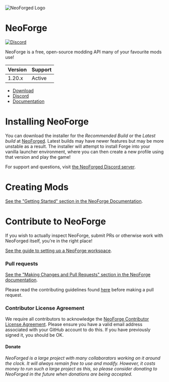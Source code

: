 ![NeoForged Logo](assets/NeoForged_logo.svg)

NeoForge
=============
[![Discord](https://img.shields.io/discord/313125603924639766.svg?color=%237289da&label=Discord&logo=discord&logoColor=%237289da)][Discord] 


NeoForge is a free, open-source modding API many of your favourite mods use!

| Version |    Support    |
|---------| ------------- |
| 1.20.x  |    Active     |

* [Download]
* [Discord]
* [Documentation]

# Installing NeoForge

You can download the installer for the *Recommended Build* or the
 *Latest build* at [NeoForged]. Latest builds may have newer features but may be
 more unstable as a result. The installer will attempt to install Forge
 into your vanilla launcher environment, where you can then create a new
 profile using that version and play the game!
 
For support and questions, visit [the NeoForged Discord server][Discord].

# Creating Mods

[See the "Getting Started" section in the NeoForge Documentation][Getting-Started].

# Contribute to NeoForge

If you wish to actually inspect NeoForge, submit PRs or otherwise work
 with NeoForged itself, you're in the right place!

 [See the guide to setting up a NeoForge workspace][NeoForgeDev].

### Pull requests

[See the "Making Changes and Pull Requests" section in the NeoForge documentation][Pull-Requests].

Please read the contributing guidelines found [here][Contributing] before making a pull request.

### Contributor License Agreement
We require all contributors to acknowledge the [NeoForge Contributor License Agreement][CLA].
Please ensure you have a valid email address associated with your GitHub account to do this. If you have previously 
 signed it, you should be OK.

#### Donate
*NeoForged is a large project with many collaborators working on it around the clock. It will always remain 
free to use and modify. However, it costs money to run such a large project as this, so please consider donating to
NeoForged in the future when donations are being accepted.*

[Contributing]: ./CONTRIBUTING.md
[CLA]: https://cla-assistant.io/neoforged/NeoForge

[Download]: https://maven.neoforged.net/#/releases/net/neoforged/forge/

[Discord]: https://discord.neoforged.net/

[Documentation]: https://docs.neoforged.net/
[Getting-Started]: https://docs.neoforged.net/docs/gettingstarted/
[NeoForgeDev]: https://docs.neoforged.net/docs/forgedev/
[Pull-Requests]: https://docs.neoforged.net/docs/forgedev/#making-changes-and-pull-requests
[NeoForged]: https://neoforged.net/
